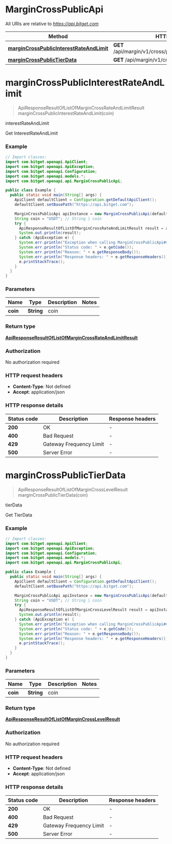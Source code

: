 # MarginCrossPublicApi

All URIs are relative to *https://api.bitget.com*

| Method | HTTP request | Description |
|------------- | ------------- | -------------|
| [**marginCrossPublicInterestRateAndLimit**](MarginCrossPublicApi.md#marginCrossPublicInterestRateAndLimit) | **GET** /api/margin/v1/cross/public/interestRateAndLimit | interestRateAndLimit |
| [**marginCrossPublicTierData**](MarginCrossPublicApi.md#marginCrossPublicTierData) | **GET** /api/margin/v1/cross/public/tierData | tierData |


<a name="marginCrossPublicInterestRateAndLimit"></a>
# **marginCrossPublicInterestRateAndLimit**
> ApiResponseResultOfListOfMarginCrossRateAndLimitResult marginCrossPublicInterestRateAndLimit(coin)

interestRateAndLimit

Get InterestRateAndLimit

### Example
```java
// Import classes:
import com.bitget.openapi.ApiClient;
import com.bitget.openapi.ApiException;
import com.bitget.openapi.Configuration;
import com.bitget.openapi.models.*;
import com.bitget.openapi.api.MarginCrossPublicApi;

public class Example {
  public static void main(String[] args) {
    ApiClient defaultClient = Configuration.getDefaultApiClient();
    defaultClient.setBasePath("https://api.bitget.com");

    MarginCrossPublicApi apiInstance = new MarginCrossPublicApi(defaultClient);
    String coin = "USDT"; // String | coin
    try {
      ApiResponseResultOfListOfMarginCrossRateAndLimitResult result = apiInstance.marginCrossPublicInterestRateAndLimit(coin);
      System.out.println(result);
    } catch (ApiException e) {
      System.err.println("Exception when calling MarginCrossPublicApi#marginCrossPublicInterestRateAndLimit");
      System.err.println("Status code: " + e.getCode());
      System.err.println("Reason: " + e.getResponseBody());
      System.err.println("Response headers: " + e.getResponseHeaders());
      e.printStackTrace();
    }
  }
}
```

### Parameters

| Name | Type | Description  | Notes |
|------------- | ------------- | ------------- | -------------|
| **coin** | **String**| coin | |

### Return type

[**ApiResponseResultOfListOfMarginCrossRateAndLimitResult**](ApiResponseResultOfListOfMarginCrossRateAndLimitResult.md)

### Authorization

No authorization required

### HTTP request headers

 - **Content-Type**: Not defined
 - **Accept**: application/json

### HTTP response details
| Status code | Description | Response headers |
|-------------|-------------|------------------|
| **200** | OK |  -  |
| **400** | Bad Request |  -  |
| **429** | Gateway Frequency Limit |  -  |
| **500** | Server Error |  -  |

<a name="marginCrossPublicTierData"></a>
# **marginCrossPublicTierData**
> ApiResponseResultOfListOfMarginCrossLevelResult marginCrossPublicTierData(coin)

tierData

Get TierData

### Example
```java
// Import classes:
import com.bitget.openapi.ApiClient;
import com.bitget.openapi.ApiException;
import com.bitget.openapi.Configuration;
import com.bitget.openapi.models.*;
import com.bitget.openapi.api.MarginCrossPublicApi;

public class Example {
  public static void main(String[] args) {
    ApiClient defaultClient = Configuration.getDefaultApiClient();
    defaultClient.setBasePath("https://api.bitget.com");

    MarginCrossPublicApi apiInstance = new MarginCrossPublicApi(defaultClient);
    String coin = "USDT"; // String | coin
    try {
      ApiResponseResultOfListOfMarginCrossLevelResult result = apiInstance.marginCrossPublicTierData(coin);
      System.out.println(result);
    } catch (ApiException e) {
      System.err.println("Exception when calling MarginCrossPublicApi#marginCrossPublicTierData");
      System.err.println("Status code: " + e.getCode());
      System.err.println("Reason: " + e.getResponseBody());
      System.err.println("Response headers: " + e.getResponseHeaders());
      e.printStackTrace();
    }
  }
}
```

### Parameters

| Name | Type | Description  | Notes |
|------------- | ------------- | ------------- | -------------|
| **coin** | **String**| coin | |

### Return type

[**ApiResponseResultOfListOfMarginCrossLevelResult**](ApiResponseResultOfListOfMarginCrossLevelResult.md)

### Authorization

No authorization required

### HTTP request headers

 - **Content-Type**: Not defined
 - **Accept**: application/json

### HTTP response details
| Status code | Description | Response headers |
|-------------|-------------|------------------|
| **200** | OK |  -  |
| **400** | Bad Request |  -  |
| **429** | Gateway Frequency Limit |  -  |
| **500** | Server Error |  -  |

